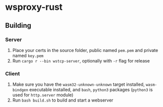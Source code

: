 # wsproxy-rust

## Building

### Server
1. Place your certs in the source folder, public named `pem.pem` and private named `key.pem`
2. Run `cargo r --bin wstcp-server`, optionally with `-r` flag for release

### Client
1. Make sure you have the `wasm32-unknown-unknown` target installed, `wasm-bindgen` executable installed, and `bash`, `python3` packages (`python3` is used for `http.server` module)
2. Run `bash build.sh` to build and start a webserver
